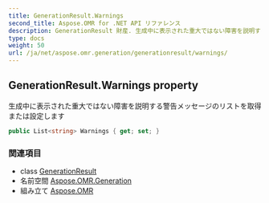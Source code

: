 ```yaml
---
title: GenerationResult.Warnings
second_title: Aspose.OMR for .NET API リファレンス
description: GenerationResult 財産. 生成中に表示された重大ではない障害を説明する警告メッセージのリストを取得または設定します
type: docs
weight: 50
url: /ja/net/aspose.omr.generation/generationresult/warnings/
---
```

## GenerationResult.Warnings property

生成中に表示された重大ではない障害を説明する警告メッセージのリストを取得または設定します

```csharp
public List<string> Warnings { get; set; }
```

### 関連項目

* class [GenerationResult](../)
* 名前空間 [Aspose.OMR.Generation](../../generationresult/)
* 組み立て [Aspose.OMR](../../../)


